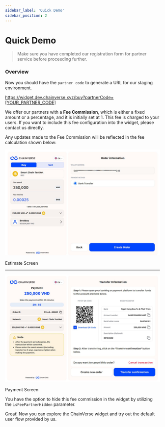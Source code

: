 ```yaml
---
sidebar_label: 'Quick Demo'
sidebar_position: 2
---
```


# Quick Demo

> Make sure you have completed our registration form for partner service before proceeding further.

### Overview

Now you should have the `partner code` to generate a URL for our staging environment.

https://widget.dev.chainverse.xyz/buy?partnerCode=[YOUR_PARTNER_CODE]

We offer our partners with a **Fee Commission**, which is either a fixed amount or a percentage, and it is initially set at 1. This fee is charged to your users. If you want to include this fee configuration into the widget, please contact us directly.

Any updates made to the Fee Commission will be reflected in the fee calculation shown below:

<p align="center">
  <img src="/img/buy_estimate.jpeg" alt="Buy Estimate" width="600"/>
  <figcaption>Estimate Screen</figcaption>
</p>

<hr></hr>

<p align="center">
  <img src="/img/buy_payment.jpeg" alt="Buy Payment" width="600"/>
  <figcaption>Payment Screen</figcaption>
</p>

You have the option to hide this fee commission in the widget by utilizing the `isFeePartnerHidden` parameter.

Great! Now you can explore the ChainVerse widget and try out the default user flow provided by us.


